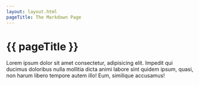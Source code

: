 ```yaml
---
layout: layout.html
pageTitle: The Markdown Page
---
```


# {{ pageTitle }}

Lorem ipsum dolor sit amet consectetur, adipisicing elit. Impedit qui ducimus doloribus nulla mollitia dicta animi labore sint quidem ipsum, quasi, non harum libero tempore autem illo! Eum, similique accusamus!